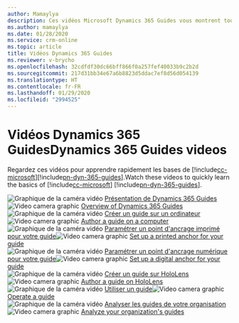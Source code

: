 ```yaml
---
author: Mamaylya
description: Ces vidéos Microsoft Dynamics 365 Guides vous montrent tout ce que vous devez savoir pour commencer à créer, utiliser et analyser des guides.
ms.author: mamaylya
ms.date: 01/28/2020
ms.service: crm-online
ms.topic: article
title: Vidéos Dynamics 365 Guides
ms.reviewer: v-brycho
ms.openlocfilehash: 32cdfdf30dc66bff866f0a257fef40033b9c2b2d
ms.sourcegitcommit: 217d31bb34e67a6b8823d5ddac7ef8d56d054139
ms.translationtype: HT
ms.contentlocale: fr-FR
ms.lasthandoff: 01/29/2020
ms.locfileid: "2994525"
---
```

# <a name="dynamics-365-guides-videos"></a><span data-ttu-id="66c7b-103">Vidéos Dynamics 365 Guides</span><span class="sxs-lookup"><span data-stu-id="66c7b-103">Dynamics 365 Guides videos</span></span>

<span data-ttu-id="66c7b-104">Regardez ces vidéos pour apprendre rapidement les bases de [!include[cc-microsoft](../includes/cc-microsoft.md)][!include[pn-dyn-365-guides](../includes/pn-dyn-365-guides.md)].</span><span class="sxs-lookup"><span data-stu-id="66c7b-104">Watch these videos to quickly learn the basics of [!include[cc-microsoft](../includes/cc-microsoft.md)] [!include[pn-dyn-365-guides](../includes/pn-dyn-365-guides.md)].</span></span>

<span data-ttu-id="66c7b-105">![Graphique de la caméra vidéo](media/video-camera.PNG "Graphique de la caméra vidéo") [Présentation de Dynamics 365 Guides](https://aka.ms/guidesoverview)</span><span class="sxs-lookup"><span data-stu-id="66c7b-105">![Video camera graphic](media/video-camera.PNG "Video camera graphic") [Overview of Dynamics 365 Guides](https://aka.ms/guidesoverview)</span></span><br>
<span data-ttu-id="66c7b-106">![Graphique de la caméra vidéo](media/video-camera.PNG "Graphique de la caméra vidéo") [Créer un guide sur un ordinateur](https://aka.ms/pcauthor)</span><span class="sxs-lookup"><span data-stu-id="66c7b-106">![Video camera graphic](media/video-camera.PNG "Video camera graphic") [Author a guide on a computer](https://aka.ms/pcauthor)</span></span><br>
<span data-ttu-id="66c7b-107">![Graphique de la caméra vidéo](media/video-camera.PNG "Graphique de la caméra vidéo") [Paramétrer un point d'ancrage imprimé pour votre guide](https://aka.ms/guidesprintedanchor)</span><span class="sxs-lookup"><span data-stu-id="66c7b-107">![Video camera graphic](media/video-camera.PNG "Video camera graphic") [Set up a printed anchor for your guide](https://aka.ms/guidesprintedanchor)</span></span><br>
<span data-ttu-id="66c7b-108">![Graphique de la caméra vidéo](media/video-camera.PNG "Graphique de la caméra vidéo") [Paramétrer un point d'ancrage numérique pour votre guide](https://aka.ms/guidesdigitalanchor)</span><span class="sxs-lookup"><span data-stu-id="66c7b-108">![Video camera graphic](media/video-camera.PNG "Video camera graphic") [Set up a digital anchor for your guide](https://aka.ms/guidesdigitalanchor)</span></span><br>
<span data-ttu-id="66c7b-109">![Graphique de la caméra vidéo](media/video-camera.PNG "Graphique de la caméra vidéo") [Créer un guide sur HoloLens](https://aka.ms/hololensauthor)</span><span class="sxs-lookup"><span data-stu-id="66c7b-109">![Video camera graphic](media/video-camera.PNG "Video camera graphic") [Author a guide on HoloLens](https://aka.ms/hololensauthor)</span></span><br>
<span data-ttu-id="66c7b-110">![Graphique de la caméra vidéo](media/video-camera.PNG "Graphique de la caméra vidéo") [Utiliser un guide](https://aka.ms/guidesoperate)</span><span class="sxs-lookup"><span data-stu-id="66c7b-110">![Video camera graphic](media/video-camera.PNG "Video camera graphic") [Operate a guide](https://aka.ms/guidesoperate)</span></span><br>
<span data-ttu-id="66c7b-111">![Graphique de la caméra vidéo](media/video-camera.PNG "Graphique de la caméra vidéo") [Analyser les guides de votre organisation](https://aka.ms/guidesanalyze)</span><span class="sxs-lookup"><span data-stu-id="66c7b-111">![Video camera graphic](media/video-camera.PNG "Video camera graphic") [Analyze your organization's guides](https://aka.ms/guidesanalyze)</span></span>
